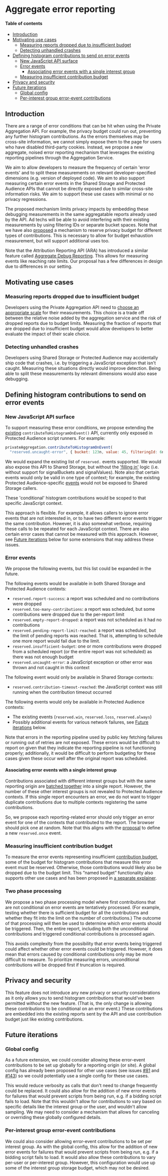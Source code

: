 # Aggregate error reporting

#### Table of contents

- [Introduction](#introduction)
- [Motivating use cases](#motivating-use-cases)
  - [Measuring reports dropped due to insufficient budget](#measuring-reports-dropped-due-to-insufficient-budget)
  - [Detecting unhandled crashes](#detecting-unhandled-crashes)
- [Defining histogram contributions to send on error events](#defining-histogram-contributions-to-send-on-error-events)
  - [New JavaScript API surface](#new-javascript-api-surface)
  - [Error events](#error-events)
    - [Associating error events with a single interest group](#associating-error-events-with-a-single-interest-group)
  - [Measuring insufficient contribution budget](#measuring-insufficient-contribution-budget)
- [Privacy and security](#privacy-and-security)
- [Future iterations](#future-iterations)
  - [Global config](#global-config)
  - [Per-interest group error-event contributions](#per-interest-group-error-event-contributions)

## Introduction

There are a range of error conditions that can be hit when using the Private
Aggregation API. For example, the privacy budget could run out, preventing any
further histogram contributions. As the errors themselves may be cross-site
information, we cannot simply expose them to the page for users who have
disabled third-party cookies. Instead, we propose a new aggregate, noised error
reporting mechanism that leverages the existing reporting pipelines through the
Aggregation Service.

We aim to allow developers to measure the frequency of certain 'error events'
and to split these measurements on relevant developer-specified dimensions (e.g.
version of deployed code). We aim to also support measuring certain error events
in the Shared Storage and Protected Audience APIs that cannot be directly
exposed due to similar cross-site information risks. We aim to support these use
cases with minimal or no privacy regressions.

The proposed mechanism limits privacy impacts by embedding these debugging
measurements in the same aggregatable reports already used by the API. Ad techs
will be able to avoid interfering with their existing measurements by using
filtering IDs or separate bucket spaces. Note that we have also
[proposed](https://github.com/patcg-individual-drafts/private-aggregation-api/blob/main/named_budgets.md)
a mechanism to reserve privacy budget for different types of contributions. This
is necessary to allow for budget exhaustion measurement, but will support
additional uses too.

Note that the Attribution Reporting API (ARA) has introduced a similar feature
called [Aggregate Debug
Reporting](https://github.com/WICG/attribution-reporting-api/blob/main/aggregate_debug_reporting.md).
This allows for measuring events like reaching rate limits. Our proposal has a
few differences in design due to differences in our setting.

## Motivating use cases

### Measuring reports dropped due to insufficient budget

Developers using the Private Aggregation API need to [choose an appropriate
scale](https://github.com/patcg-individual-drafts/private-aggregation-api#scaling-values)
for their measurements. This choice is a trade off between the relative noise
added by the aggregation service and the risk of dropped reports due to budget
limits. Measuring the fraction of reports that are dropped due to insufficient
budget would allow developers to better evaluate the impact of their scale
choice.

### Detecting unhandled crashes

Developers using Shared Storage or Protected Audience may accidentally ship code
that crashes, i.e. by triggering a JavaScript exception that isn't caught.
Measuring these situations directly would improve detection. Being able to split
these measurements by relevant dimensions would also ease debugging.

## Defining histogram contributions to send on error events

### New JavaScript API surface

To support measuring these error conditions, we propose extending the
[existing](https://github.com/WICG/turtledove/blob/main/FLEDGE_extended_PA_reporting.md#reporting-api-informal-specification)
`contributeToHistogramOnEvent()` API, currently only exposed in Protected
Audience script runners. For example:

```js
privateAggregation.contributeToHistogramOnEvent(
  "reserved.uncaught-error", { bucket: 123n, value: 45, filteringId: 6n });
```

We would expand the existing list of `reserved.` events supported. We would also
expose this API to Shared Storage, but without the ['filling
in'](https://github.com/WICG/turtledove/blob/main/FLEDGE_extended_PA_reporting.md#reporting-api-informal-specification)
logic (i.e. without support for signalBuckets and signalValues). Note also that
certain events would only be valid in one type of context; for example, the
existing Protected Audience-specific
[events](https://github.com/WICG/turtledove/blob/main/FLEDGE_extended_PA_reporting.md#triggering-reports)
would not be exposed to Shared Storage callers.

These 'conditional' histogram contributions would be scoped to that specific
JavaScript context.

This approach is flexible. For example, it allows callers to ignore error events
that are not interested in, or to have two different error events trigger the
same contribution. However, it is also somewhat verbose, requiring these calls
to be repeated for each JavaScript context. There are also certain error cases
that cannot be measured with this approach. However, see [Future
iterations](#future-iterations) below for some extensions that may
address these issues.

### Error events

We propose the following events, but this list could be expanded in the future.

The following events would be available in both Shared Storage and Protected
Audience contexts:

- `reserved.report-success`: a report was scheduled and no contributions were
  dropped
- `reserved.too-many-contributions`: a report was scheduled, but some
  contributions were dropped due to the per-report limit
- `reserved.empty-report-dropped`: a report was not scheduled as it had no
  contributions
- `reserved.pending-report-limit-reached`: a report was scheduled, but the limit
  of pending reports was reached. That is, attempting to schedule one more
  report would fail due to the limit.
- `reserved.insufficient-budget`: one or more contributions were dropped from a
  scheduled report (or the entire report was not scheduled) as there was not
  enough budget
- `reserved.uncaught-error`: a JavaScript exception or other error was thrown
  and not caught in this context

The following event would only be available in Shared Storage contexts:

- `reserved.contribution-timeout-reached`: the JavaScript context was still
  running when the contribution timeout occurred

The following events would only be available in Protected Audience contexts:

- The existing events (`reserved.win`, `reserved.loss`, `reserved.always`)
- Possibly additional events for various network failures, see [Future
  iterations](#future-iterations) below.

Note that errors in the reporting pipeline used by public key fetching failures
or running out of retries are not exposed. These errors would be difficult to
report on given that they indicate the reporting pipeline is not functioning
properly; additionally, it would be difficult to perform budgeting for these
cases given these occur well after the original report was scheduled.

#### Associating error events with a single interest group

Contributions associated with different interest groups but with the same
reporting origin are [batched
together](https://github.com/patcg-individual-drafts/private-aggregation-api#batching-scope)
into a single report. However, the number of these other interest groups is not
revealed to Protected Audience contexts. If this single report encounters an
error, we do not want to trigger duplicate contributions due to multiple
contexts registering the same contributions.

So, we propose each reporting-related error should only trigger an error event
for one of the contexts that contributed to the report. The browser should pick
one at random. Note that this aligns with the
[proposal](https://github.com/WICG/turtledove/issues/1170) to define a new
`reserved.once` event.

### Measuring insufficient contribution budget

To measure the error events representing insufficient [contribution
budget](https://github.com/patcg-individual-drafts/private-aggregation-api#contribution-bounding-and-budgeting),
some of the budget for histogram contributions that measure this error event
must be reserved. Otherwise, those contributions would likely also be dropped
due to the budget limit. This “named budget” functionality also supports other
use cases and has been proposed in [a separate
explainer](https://github.com/patcg-individual-drafts/private-aggregation-api/blob/main/named_budgets.md).

### Two phase processing

We propose a two phase processing model where first contributions that are not
conditional on error events are tentatively processed. (For example, testing
whether there is sufficient budget for all the contributions and whether they
fit into the limit on the number of contributions.) The outcome of that
processing will then be used to determine which error events should be
triggered. Then, the entire report, including both the unconditional
contributions and triggered conditional contributions is processed again.

This avoids complexity from the possibility that error events being triggered
could affect whether other error events could be triggered. However, it does
mean that errors caused by conditional contributions only may be more difficult
to measure. To prioritize measuring errors, unconditional contributions will be
dropped first if truncation is required.

## Privacy and security

This feature does not introduce any new privacy or security considerations as it
only allows you to send histogram contributions that would've been permitted
without the new feature. (That is, the only change is allowing these
contributions to be conditional on an error event.) These contributions are
embedded into the existing reports sent by the API and use contribution budget
just like existing contributions.

## Future iterations

### Global config

As a future extension, we could consider allowing these error-event
contributions to be set up globally for a reporting origin (or site). A global
config has already been proposed for other use cases (see issues
[#81](https://github.com/patcg-individual-drafts/private-aggregation-api/issues/81#issuecomment-2091524214)
and
[#143](https://github.com/patcg-individual-drafts/private-aggregation-api/issues/143))
so we could potentially use a single config for these use cases.

This would reduce verbosity as calls that don't need to change frequently could
be replaced. It could also allow for the addition of new error events for
failures that would prevent scripts from being run, e.g. if a bidding script
fails to load. Note that this wouldn't allow for contributions to vary based on
specific details like the interest group or the user, and wouldn't allow
sampling. We may need to consider a mechanism that allows for canceling or
overriding these globally configured details.

### Per-interest group error-event contributions

We could also consider allowing error-event contributions to be set per interest
group. As with the global config, this allow for the addition of new error
events for failures that would prevent scripts from being run, e.g. if a bidding
script fails to load. It would also allow these contributions to vary per-user
or per-interest group. However, this configuration would use up some of the
interest group storage budget, which may not be desired.
